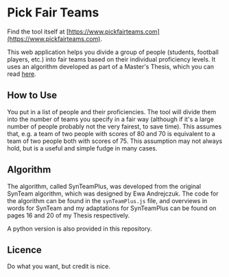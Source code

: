 # Pick Fair Teams


Find the tool itself at [https://www.pickfairteams.com](https://www.pickfairteams.com).

This web application helps you divide a group of people (students, football players, etc.) into fair teams based on their individual proficiency levels. It uses an algorithm developed as part of a Master's Thesis, which  you can read [here](ReworkedThesis.pdf).

## How to Use

You put in a list of people and their proficiencies. The tool will divide them into the number of teams you specify in a fair way (although if it's a large number of people  probably not the very fairest, to save time). This assumes that, e.g. a team of two people with scores of 80 and 70 is equivalent to a team of 
two people both with scores of 75. This assumption may not always hold, but is a useful and simple fudge 
in many cases.

## Algorithm

The algorithm, called SynTeamPlus, was developed from the original SynTeam algorithm, which was designed by Ewa Andrejczuk. The code for the algorithm can be found in the `synTeamPlus.js` file, and overviews in words for SynTeam and my adaptations for SynTeamPlus can be found on pages 16 and 20 of my Thesis respectively.

A python version is also provided in this repository.

## Licence

Do what you want, but credit is nice.
